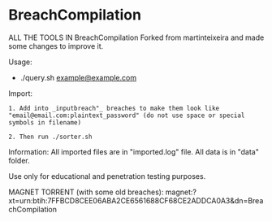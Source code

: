 # BreachCompilation

ALL THE TOOLS IN BreachCompilation
Forked from martinteixeira and made some changes to improve it.

Usage: 	
*	./query.sh example@example.com


Import:

	1. Add into _inputbreach"_ breaches to make them look like "email@email.com:plaintext_password" (do not use space or special symbols in filename)
  
	2. Then run ./sorter.sh


Information:
	All imported files are in "imported.log" file.
	All data is in "data" folder.


Use only for educational and penetration testing purposes.


MAGNET TORRENT (with some old breaches): magnet:?xt=urn:btih:7FFBCD8CEE06ABA2CE6561688CF68CE2ADDCA0A3&dn=BreachCompilation
